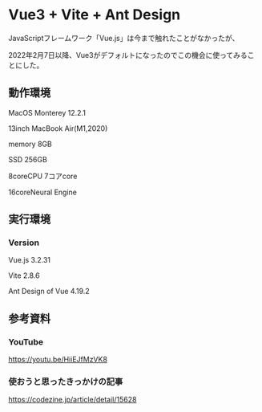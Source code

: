 # Vue3 + Vite + Ant Design

JavaScriptフレームワーク「Vue.js」は今まで触れたことがなかったが、

2022年2月7日以降、Vue3がデフォルトになったのでこの機会に使ってみることにした。

## 動作環境

MacOS Monterey 12.2.1

13inch MacBook Air(M1,2020)

memory 8GB

SSD 256GB

8coreCPU 7コアcore

16coreNeural Engine

## 実行環境

### Version

Vue.js 3.2.31

Vite 2.8.6

Ant Design of Vue 4.19.2

## 参考資料

### YouTube

https://youtu.be/HiiEJfMzVK8

### 使おうと思ったきっかけの記事

https://codezine.jp/article/detail/15628

